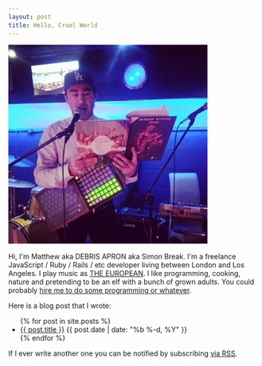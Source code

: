 ```yaml
---
layout: post
title: Hello, Cruel World
---
```


<div class="picture-wrapper">
  <img src="/assets/break_dmg.jpg" alt="A picture of me playing a concert on a boat while reading out loud from a 1st edition Dungeon Masters Guide" width="400" height="400"/>
</div>

Hi, I'm Matthew aka DEBRIS APRON aka Simon Break. I'm a freelance JavaScript / Ruby / Rails / etc developer living between London and Los Angeles. I play music as [THE EUROPEAN](http://iamtheeuropean.com). I like programming, cooking, nature and pretending to be an elf with a bunch of grown adults. You could probably [hire me to do some programming or whatever](https://www.linkedin.com/in/debrisapron).

Here is a blog post that I wrote:

<ul class="post-list">
  {% for post in site.posts %}
    <li>
      <a class="post-link" href="{{ post.url }}">{{ post.title }}</a>
      <span class="post-meta">{{ post.date | date: "%b %-d, %Y" }}</span>
    </li>
  {% endfor %}
</ul>

If I ever write another one you can be notified by subscribing <a href="/feed.xml">via RSS</a>.